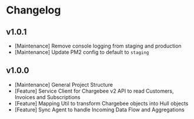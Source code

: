 # Changelog

## v1.0.1

- [Maintenance] Remove console logging from staging and production
- [Maintenance] Update PM2 config to default to `staging`

## v1.0.0

- [Maintenance] General Project Structure
- [Feature] Service Client for Chargebee v2 API to read Customers, Invoices and Subscriptions
- [Feature] Mapping Util to transform Chargebee objects into Hull objects
- [Feature] Sync Agent to handle Incoming Data Flow and Aggregations
